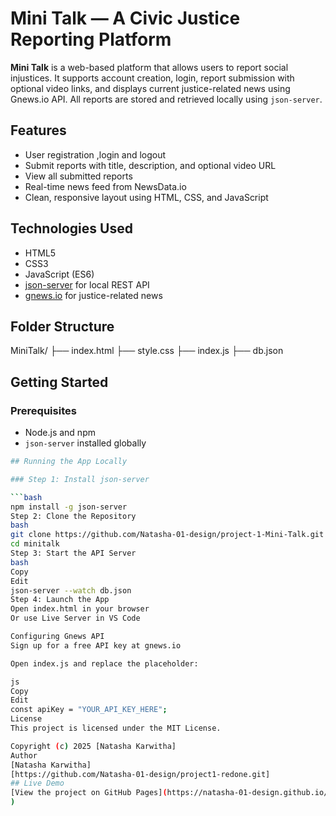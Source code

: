 # Mini Talk — A Civic Justice Reporting Platform

**Mini Talk** is a web-based platform that allows users to report social injustices. It supports account creation, login, report submission with optional video links, and displays current justice-related news using Gnews.io API. All reports are stored and retrieved locally using `json-server`.

## Features

- User registration ,login and logout
- Submit reports with title, description, and optional video URL
- View all submitted reports
- Real-time news feed from NewsData.io
- Clean, responsive layout using HTML, CSS, and JavaScript

## Technologies Used

- HTML5
- CSS3
- JavaScript (ES6)
- [json-server](https://github.com/typicode/json-server) for local REST API
- [gnews.io](https://gnews.io/) for justice-related news

## Folder Structure

MiniTalk/
├── index.html
├── style.css
├── index.js
├── db.json


## Getting Started

### Prerequisites

- Node.js and npm
- `json-server` installed globally

```bash
## Running the App Locally

### Step 1: Install json-server

```bash
npm install -g json-server
Step 2: Clone the Repository
bash
git clone https://github.com/Natasha-01-design/project-1-Mini-Talk.git
cd minitalk
Step 3: Start the API Server
bash
Copy
Edit
json-server --watch db.json
Step 4: Launch the App
Open index.html in your browser
Or use Live Server in VS Code

Configuring Gnews API
Sign up for a free API key at gnews.io

Open index.js and replace the placeholder:

js
Copy
Edit
const apiKey = "YOUR_API_KEY_HERE";
License
This project is licensed under the MIT License.

Copyright (c) 2025 [Natasha Karwitha]
Author
[Natasha Karwitha]
[https://github.com/Natasha-01-design/project1-redone.git]
## Live Demo
[View the project on GitHub Pages](https://natasha-01-design.github.io/project-1-Mini-Talk/
)










